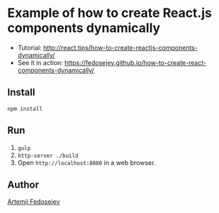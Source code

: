 # Example of how to create React.js components dynamically

+ Tutorial: http://react.tips/how-to-create-reactjs-components-dynamically/
+ See it in action: https://fedosejev.github.io/how-to-create-react-components-dynamically/

## Install

`npm install`

## Run

1. `gulp`
2. `http-server ./build`
3. Open `http://localhost:8080` in a web browser.

## Author

[Artemij Fedosejev](http://artemij.com)
